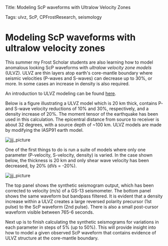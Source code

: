 Title: Modeling ScP waveforms with Ultralow Velocity Zones

Tags: ulvz, ScP, CPFrostResearch, seismology

# Modeling ScP waveforms with ultralow velocity zones

This summer my Frost Scholar students are also learning how to model anomalous looking ScP waveforms with _ultralow velocity zone models_ (ULVZ). ULVZ are thin layers atop earth's core-mantle boundary where seismic velocities (P-waves and S-waves) can decrease up to 30%, or more. In some cases an increase in density is also required.

An introduction to ULVZ modeling can be found [here](http://garnero.asu.edu/publications/g072_Garnero,Thorne_SPR2007.pdf).

Below is a figure illustrating a ULVZ model which is 20 km thick, contains P- and S-wave velocity reductions of 10% and 30%, respectively, and a density increase of 20%. The moment tensor of the earthquake has been used in this calculation. The epicentral distance from source to receiver is about 32 degrees, with a source depth of ~100 km. ULVZ models are made by modifying the IASP91 earth model.

<img src="./_ulvz_model.jpg" alt="jjj_picture" align="middle">

One of the first things to do is run a suite of models where only one parameter (P-velocity, S-velocity, density) is varied. In the case shown below, the thickness is 20 km and only shear wave velocity has been decreased, by 20% (dVs = -20%).



<img src="./_scp.bmp" alt="jjj_picture" align="middle">

The top panel shows the synthetic seismogram output, which has been corrected to velocity (m/s) of a GS-13 seismometer. The bottom panel shows the same waveform but bandpass filtered. It is evident that a density increase within a ULVZ creates a large reversed polarity precursor (1st pulse) to the ScP waveform (2nd pulse). There is also a small post-cursor waveform visible between 765-6 seconds. 

Next up is to finish calculating the synthetic seismograms for variations in each parameter in steps of 5% (up to 50%). This will provide insight into how to model a given observed ScP waveform that contains evidence of ULVZ structure at the core-mantle boundary.